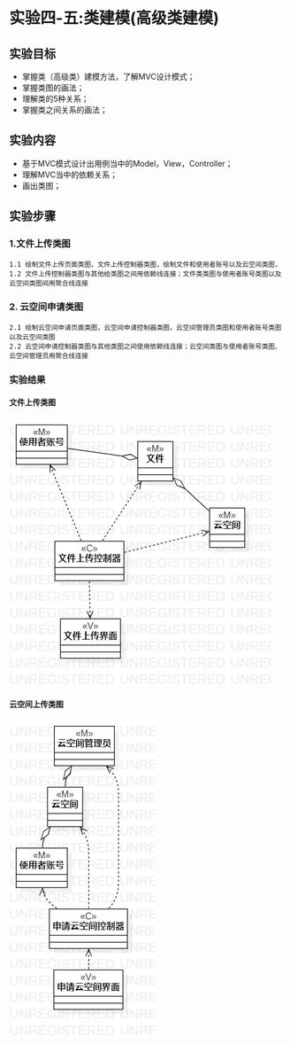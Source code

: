 # 实验四-五:类建模(高级类建模)

## 实验目标
  - 掌握类（高级类）建模方法，了解MVC设计模式； 
  - 掌握类图的画法； 
  - 理解类的5种关系； 
  - 掌握类之间关系的画法； 
## 实验内容
  - 基于MVC模式设计出用例当中的Model，View，Controller； 
  - 理解MVC当中的依赖关系； 
  - 画出类图； 
## 实验步骤
### 1.文件上传类图
    1.1 绘制文件上传页面类图，文件上传控制器类图，绘制文件和使用者账号以及云空间类图，
    1.2 文件上传控制器类图与其他给类图之间用依赖线连接；文件类类图与使用者账号类图以及云空间类图间用聚合线连接
### 2. 云空间申请类图
    2.1 绘制云空间申请页面类图，云空间申请控制器类图，云空间管理员类图和使用者账号类图以及云空间类图
    2.2 云空间申请控制器类图与其他类图之间使用依赖线连接；云空间类图与使用者账号类图、云空间管理员用聚合线连接
### 实验结果

#### 文件上传类图
![类图1](./ClassDiagram1.jpg) 
#### 云空间上传类图
![类图2](./ClassDiagram2.jpg)
